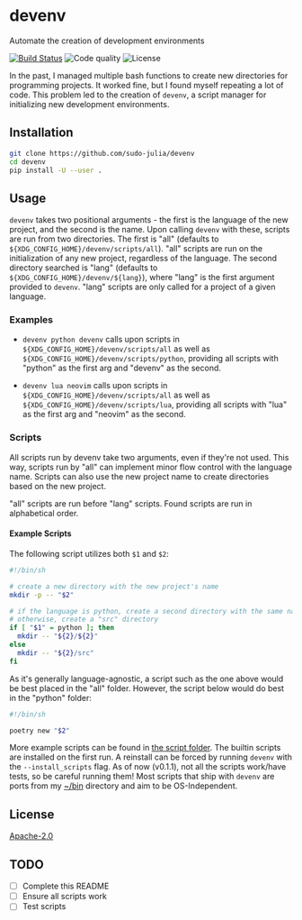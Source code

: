 # devenv

Automate the creation of development environments

[![Build Status](https://scrutinizer-ci.com/g/sudo-julia/devenv/badges/build.png?b=main)](https://scrutinizer-ci.com/g/sudo-julia/devenv/build-status/main)
![Code quality](https://img.shields.io/scrutinizer/quality/g/sudo-julia/devenv)
![License](https://img.shields.io/github/license/sudo-julia/devenv)

In the past, I managed multiple bash functions to create new directories for programming
projects. It worked fine, but I found myself repeating a lot of code. This problem led
to the creation of `devenv`, a script manager for initializing new development
environments.

## Installation

```bash
git clone https://github.com/sudo-julia/devenv
cd devenv
pip install -U --user .
```

## Usage

`devenv` takes two positional arguments - the first is the language of the new project,
and the second is the name. Upon calling `devenv` with these, scripts are run from two directories.
The first is "all" (defaults to `${XDG_CONFIG_HOME}/devenv/scripts/all`). "all"
scripts are run on the initialization of any new project, regardless of the language.
The second directory searched is "lang" (defaults to `${XDG_CONFIG_HOME}/devenv/${lang}`),
where "lang" is the first argument provided to `devenv`. "lang" scripts are only called for a
project of a given language.

### Examples

- `devenv python devenv` calls upon scripts in `${XDG_CONFIG_HOME}/devenv/scripts/all`
  as well as `${XDG_CONFIG_HOME}/devenv/scripts/python`, providing all scripts with
  "python" as the first arg and "devenv" as the second.

- `devenv lua neovim` calls upon scripts in `${XDG_CONFIG_HOME}/devenv/scripts/all`
  as well as `${XDG_CONFIG_HOME}/devenv/scripts/lua`, providing all scripts with
  "lua" as the first arg and "neovim" as the second.

### Scripts

All scripts run by devenv take two arguments, even if they're not used. This way,
scripts run by "all" can implement minor flow control with the language name. Scripts
can also use the new project name to create directories based on the new project.

"all" scripts are run before "lang" scripts. Found scripts are run in alphabetical order.

#### Example Scripts

The following script utilizes both `$1` and `$2`:

```bash
#!/bin/sh

# create a new directory with the new project's name
mkdir -p -- "$2"

# if the language is python, create a second directory with the same name
# otherwise, create a "src" directory
if [ "$1" = python ]; then
  mkdir -- "${2}/${2}"
else
  mkdir -- "${2}/src"
fi
```

As it's generally language-agnostic, a script such as the one above would be best placed
in the "all" folder. However, the script below would do best in the "python" folder:

```bash
#!/bin/sh

poetry new "$2"
```

More example scripts can be found in [the script folder](./scripts). The builtin scripts
are installed on the first run. A reinstall can be forced by running `devenv` with the
`--install_scripts` flag. As of now (v0.1.1), not all the scripts work/have tests, so be
careful running them! Most scripts that ship with `devenv` are ports from my [~/bin](https://github.com/sudo-julia/bin) directory and
aim to be OS-Independent.

## License

[Apache-2.0](./LICENSE)

## TODO

- [ ] Complete this README
- [ ] Ensure all scripts work
- [ ] Test scripts
